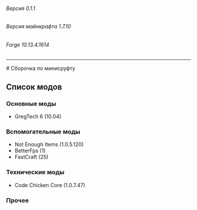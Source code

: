 ###### Версия 0.1.1
###### Версия майнкрафта 1.7.10
###### Forge 10.13.4.1614
<hr>
# Сборочка по минисруфту 


## Список модов 

### Основные моды
* GregTeсh 6 (10.04)


### Вспомогательные моды
* Not Enough Items (1.0.5.120)
* BetterFps (1)
* FastCraft (25)

### Технические моды
* Code Chicken Core (1.0.7.47)

### Прочее
